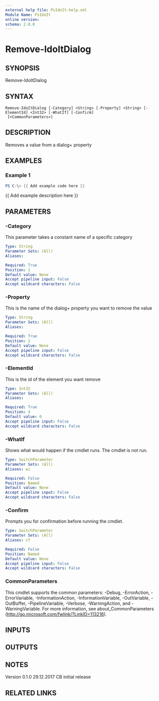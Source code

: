 ```yaml
---
external help file: PsIdoIt-help.xml
Module Name: PsIdoIt
online version:
schema: 2.0.0
---
```


# Remove-IdoItDialog

## SYNOPSIS
Remove-IdoItDialog

## SYNTAX

```
Remove-IdoItDialog [-Category] <String> [-Property] <String> [-ElementId] <Int32> [-WhatIf] [-Confirm]
 [<CommonParameters>]
```

## DESCRIPTION
Removes a value from a dialog+ property

## EXAMPLES

### Example 1
```powershell
PS C:\> {{ Add example code here }}
```

{{ Add example description here }}

## PARAMETERS

### -Category
This parameter takes a constant name of a specific category

```yaml
Type: String
Parameter Sets: (All)
Aliases:

Required: True
Position: 1
Default value: None
Accept pipeline input: False
Accept wildcard characters: False
```

### -Property
This is the name of the dialog+ property you want to remove the value

```yaml
Type: String
Parameter Sets: (All)
Aliases:

Required: True
Position: 2
Default value: None
Accept pipeline input: False
Accept wildcard characters: False
```

### -ElementId
This is the id of the element you want remove

```yaml
Type: Int32
Parameter Sets: (All)
Aliases:

Required: True
Position: 4
Default value: 0
Accept pipeline input: False
Accept wildcard characters: False
```

### -WhatIf
Shows what would happen if the cmdlet runs.
The cmdlet is not run.

```yaml
Type: SwitchParameter
Parameter Sets: (All)
Aliases: wi

Required: False
Position: Named
Default value: None
Accept pipeline input: False
Accept wildcard characters: False
```

### -Confirm
Prompts you for confirmation before running the cmdlet.

```yaml
Type: SwitchParameter
Parameter Sets: (All)
Aliases: cf

Required: False
Position: Named
Default value: None
Accept pipeline input: False
Accept wildcard characters: False
```

### CommonParameters
This cmdlet supports the common parameters: -Debug, -ErrorAction, -ErrorVariable, -InformationAction, -InformationVariable, -OutVariable, -OutBuffer, -PipelineVariable, -Verbose, -WarningAction, and -WarningVariable.
For more information, see about_CommonParameters (http://go.microsoft.com/fwlink/?LinkID=113216).

## INPUTS

## OUTPUTS

## NOTES
Version
0.1.0     29.12.2017  CB  initial release

## RELATED LINKS

